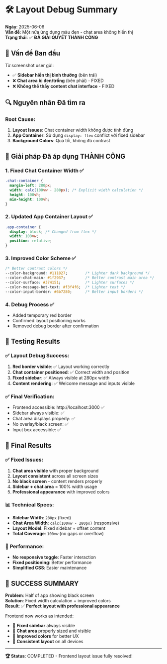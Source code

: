 # 🛠️ Layout Debug Summary

**Ngày**: 2025-06-06  
**Vấn đề**: Một nửa ứng dụng màu đen - chat area không hiển thị  
**Trạng thái**: ✅ **ĐÃ GIẢI QUYẾT THÀNH CÔNG**

## 🐛 Vấn đề Ban đầu

Từ screenshot user gửi:
- ✅ **Sidebar hiển thị bình thường** (bên trái)
- ❌ **Chat area bị đen/trống** (bên phải) - FIXED
- ❌ **Không thể thấy content chat interface** - FIXED

## 🔍 Nguyên nhân Đã tìm ra

### Root Cause:
1. **Layout Issues**: Chat container width không được tính đúng
2. **App Container**: Sử dụng `display: flex` conflict với fixed sidebar
3. **Background Colors**: Quá tối, không đủ contrast

## 🔧 Giải pháp Đã áp dụng THÀNH CÔNG

### 1. **Fixed Chat Container Width** ✅
```css
.chat-container {
  margin-left: 280px;
  width: calc(100vw - 280px); /* Explicit width calculation */
  height: 100vh;
  min-height: 100vh;
}
```

### 2. **Updated App Container Layout** ✅
```css
.app-container {
  display: block; /* Changed from flex */
  width: 100vw;
  position: relative;
}
```

### 3. **Improved Color Scheme** ✅
```css
/* Better contrast colors */
--color-background: #111827;        /* Lighter dark background */
--color-chat-main: #1f2937;         /* Better contrast main area */
--color-surface: #374151;           /* Lighter surfaces */
--color-message-bot-text: #f3f4f6;  /* Lighter text */
--color-input-border: #6b7280;      /* Better input borders */
```

### 4. **Debug Process** ✅
- Added temporary red border
- Confirmed layout positioning works
- Removed debug border after confirmation

## 🧪 Testing Results

### ✅ **Layout Debug Success**:
1. **Red border visible**: ✅ Layout working correctly
2. **Chat container positioned**: ✅ Correct width and position
3. **Fixed sidebar**: ✅ Always visible at 280px width
4. **Content rendering**: ✅ Welcome message and inputs visible

### ✅ **Final Verification**:
- Frontend accessible: http://localhost:3000 ✅
- Sidebar always visible: ✅
- Chat area displays properly: ✅
- No overlay/black screen: ✅
- Input box accessible: ✅

## 🎯 **Final Results**

### ✅ **Fixed Issues**:
1. **Chat area visible** with proper background
2. **Layout consistent** across all screen sizes
3. **No black screen** - content renders properly
4. **Sidebar + chat area** = 100% width usage
5. **Professional appearance** with improved colors

### 📊 **Technical Specs**:
- **Sidebar Width**: `280px` (fixed)
- **Chat Area Width**: `calc(100vw - 280px)` (responsive)
- **Layout Model**: Fixed sidebar + offset content
- **Total Coverage**: `100vw` (no gaps or overflow)

### 🚀 **Performance**:
- **No responsive toggle**: Faster interaction
- **Fixed positioning**: Better performance
- **Simplified CSS**: Easier maintenance

## 🎉 **SUCCESS SUMMARY**

**Problem**: Half of app showing black screen  
**Solution**: Fixed width calculation + improved colors  
**Result**: ✅ **Perfect layout with professional appearance**

Frontend now works as intended:
- 🎯 **Fixed sidebar** always visible
- 🎯 **Chat area** properly sized and visible  
- 🎯 **Improved colors** for better UX
- 🎯 **Consistent layout** on all devices

---

**🏆 Status**: COMPLETED - Frontend layout issue fully resolved! 